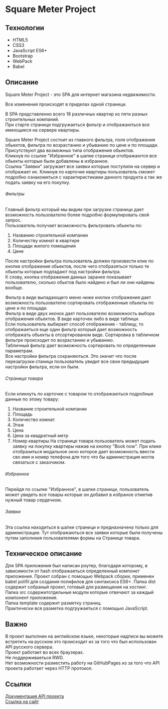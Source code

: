 # Square Meter Project

## Технологии
- HTML5
- CSS3
- JavaScript ES6+
- Bootstrap
- WebPack
- Babel

## Описание
Square Meter Project - это SPA для интернет магазина недвижимости.  

Все изменения происходят в приделах одной страници.


В SPA представленно всего 18 различных квартир из пяти разных строительных компаний.  
При старте страници подгружаеться фильтр и отображаються все имеющиеся на сервере квартиры.


Square Meter Project состоит из главного фильтра, поля отображения обьектов, фильтра по возрастанию и убыванию по цене и по площади. Присутствуют два возможных типа отображения обьектов.  
Кликнув по ссылке "Избранное" в шапке страници отображаются все обьекты которые были добавлены в избранное.  
Ссылка "Заявки" загружает все заявки которые поступили на сервер и отображает их.
Кликнув по карточке квартиры пользователь сможет подробно ознакомиться с характиристиками данного продукта а так же подать заявку на его покупку.

###### Фильтры
Главный фильтр который мы видим при загрузки страници дает возможность пользователю более подробно формулировать свой запрос.  
Пользователь получает возможность фильтровать обьекты по:
  1. Названию строительной компании
  2. Количеству комнат в квартире
  3. Площади жилого помещения
  4. Цене
  
  
После настройки фильтра пользователь должен произвести клик по кнопке отображения обьектов, после чего отобразяться только те обьекты которые подпадают под настройки фильтра.  
К слову, кнопка отображения данных заранее показывает пользователю, сколько обьктов было найдено и был ли они найдены вообще.

Фильтр в виде выпадающего меню ниже кнопки отображения дает возможность пользователю сортировать отображенные обьекты по цене и по площади.  
Фильтр в виде двух иконок дает пользователю возможность выбора отображения обьектов. В виде карточек либо в виде таблици.   
Если пользователь выбирает способ отображения - таблицу, то отображаеться еще один фильтр который дает возможность отображать обьекты в отсортированом виде. Сортировка в табличном фильтре происходит по возрастанию и убыванию.  
Табличный фильтр дает возможность сортировать по определенным параметрам.  
Все настройки фильтра сохраняються. Это значит что после перезагрузки станици пользователь увидит все свои предыдущие настройки фильтра, если он были.

###### Страница товара
Если кликнуть по карточке с товаром то отображаються подробные данные по этому товару:
  1. Название строительной компании
  2. Площадь
  3. Количество комнат
  4. Этаж
  5. Цена
  6. Цена за квадратный метр
  7. Номер квартиры
На странице товара пользователь может подать заявку на покупку квартиры нажав на кнопку "Book now". При клике отобразиться модальное окно которое дает возможность ввести сво имя и номер телефона для того что бы администрация могла связаться с заказчиком.  


###### Избранное
Перейдя по ссылке "Избранное", в шапке страници, пользователь может увидеть все товары которые он добавил в избраное отметив нужный товар сердечком.

###### Заявки
Эта ссылка находиться в шапке страници и предназначена только для администрации. Тут отображаються все заявки которые были получены путем заполнеия пользователями формы на Странице товара.  

## Техническое описание

Для SPA приложения был написан роутер, благодаря которому, в зависимости от hash отображаеться определенный компонет приложения. 
Проект собран с помощью Webpack сборки, применен babel polifil для создания полифилов для синтаксиса ES6+.
Папка dist содержит собраный проект, готовый для размещения на хостинг.  
Папка src содержитотдельные модули которые отвечают за каждый компонент приложения.  
Папка template содержит разметку страниц.  
Практически вся разметка подгружаеться с помощью JavaScript. 

## Важно
В проект выполнин на английском языке, некоторые надписи вы можете встретить на русском это происходит из за того что был использован API русского сервера.    
Проект работает во всех браузерах.  
Не поддерживаеться RWD.  
Нет возможности разместить работу на GitHubPages из за того что API проекта работает через HTTP протокол.

## Ссылки

[Документация API проекта](http://jsproject.webcademy.ru/#items)  
[Ссылка на сайт]()
